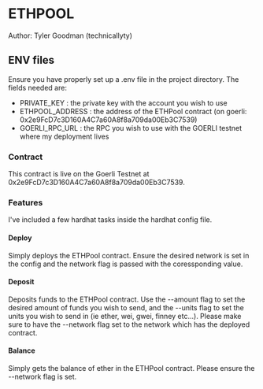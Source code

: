 # ETHPOOL

Author: Tyler Goodman (technicallyty)

## ENV files
Ensure you have properly set up a .env file in the project directory. The fields needed are: 
- PRIVATE_KEY : the private key with the account you wish to use
- ETHPOOL_ADDRESS : the address of the ETHPool contract (on goerli: 0x2e9FcD7c3D160A4C7a60A8f8a709da00Eb3C7539)
- GOERLI_RPC_URL : the RPC you wish to use with the GOERLI testnet where my deployment lives

### Contract

This contract is live on the Goerli Testnet at 0x2e9FcD7c3D160A4C7a60A8f8a709da00Eb3C7539.

### Features
I've included a few hardhat tasks inside the hardhat config file.


#### Deploy
Simply deploys the ETHPool contract. Ensure the desired network is set in the config and the network flag is passed with the coressponding value. 

#### Deposit
Deposits funds to the ETHPool contract. Use the --amount flag to set the desired amount of funds you wish to send, and the --units flag to set the units you wish to send in (ie ether, wei, gwei, finney etc...). Please make sure to have the --network flag set to the network which has the deployed contract.

#### Balance
Simply gets the balance of ether in the ETHPool contract. Please ensure the --network flag is set.